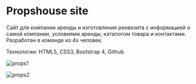 # Propshouse site

Сайт для компании аренды и изготовления реквизита с информацией о самой компании, условиями аренды, каталогом товара и контактами. Разработан в команде из 4х человек.

Технологии: HTML5, CSS3, Bootstrap 4, Github

![props1](https://user-images.githubusercontent.com/77633382/139411605-ce359943-1fdc-44f2-84e9-4231a9f3e095.png)

![props2](https://user-images.githubusercontent.com/77633382/139411610-d14abfe9-5154-4f5a-bda0-090162ebb54c.png)

